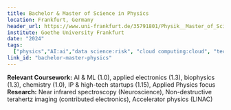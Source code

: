 ```yaml
---
title: Bachelor & Master of Science in Physics
location: Frankfurt, Germany
header_url: https://www.uni-frankfurt.de/35791801/Physik__Master_of_Science 
institute: Goethe University Frankfurt
date: "2024"
tags:
  ["physics","AI:ai","data science:risk", "cloud computing:cloud", "technical analysis:airbus"]
link_id: "bachelor-master-physics"
---
```

**Relevant Coursework:** AI & ML (1.0), applied electronics (1.3), biophysics (1.3), chemistry (1.0), IP & high-tech startups (1.15), Applied Physics focus<br>
**Research:** Near infrared spectroscopy (Neuroscience), Non-destructive terahertz imaging (contributed electronics), Accelerator physics (LINAC)